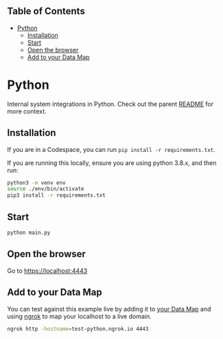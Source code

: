 <!-- START doctoc generated TOC please keep comment here to allow auto update -->
<!-- DON'T EDIT THIS SECTION, INSTEAD RE-RUN doctoc TO UPDATE -->

## Table of Contents

- [Python](#python)
  - [Installation](#installation)
  - [Start](#start)
  - [Open the browser](#open-the-browser)
  - [Add to your Data Map](#add-to-your-data-map)

<!-- END doctoc generated TOC please keep comment here to allow auto update -->

# Python

Internal system integrations in Python. Check out the parent [README](../README.md) for more context.

## Installation

If you are in a Codespace, you can run `pip install -r requirements.txt`.

If you are running this locally, ensure you are using python 3.8.x, and then run:

```sh
python3 -m venv env
source ./env/bin/activate
pip3 install -r requirements.txt
```

## Start

```sh
python main.py
```

## Open the browser

Go to [https://localhost:4443](https://localhost:4443)

## Add to your Data Map

You can test against this example live by adding it to [your Data Map](https://app.transcend.io/data-map/silos?integrationName=server) and using [ngrok](https://ngrok.com/) to map your localhost to a live domain.

```sh
ngrok http -hostname=test-python.ngrok.io 4443
```
